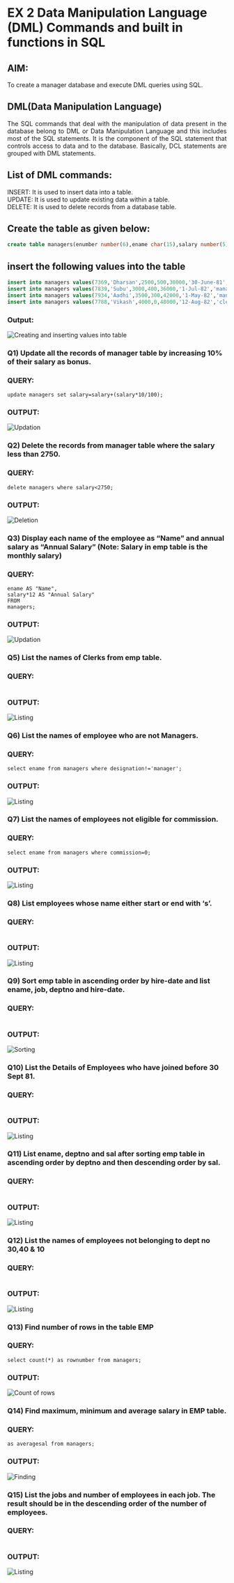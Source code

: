 # EX 2 Data Manipulation Language (DML) Commands and built in functions in SQL
## AIM:
To create a manager database and execute DML queries using SQL.


## DML(Data Manipulation Language)
<div align="justify">
The SQL commands that deal with the manipulation of data present in the database belong to DML or Data Manipulation Language and this includes most of the SQL statements. It is the component of the SQL statement that controls access to data and to the database. Basically, DCL statements are grouped with DML statements.
</div>

## List of DML commands: 
<div align="justify">
INSERT: It is used to insert data into a table.<br>
UPDATE: It is used to update existing data within a table.<br>
DELETE: It is used to delete records from a database table.<br>
</div>

## Create the table as given below:
```sql
create table managers(enumber number(6),ename char(15),salary number(5),commission number(4),annualsalary number(7),Hiredate date,designation char(10),deptno number(2),reporting char(10));
```
## insert the following values into the table
```sql
insert into managers values(7369,'Dharsan',2500,500,30000,'30-June-81','clerk',10,'John');
insert into managers values(7839,'Subu',3000,400,36000,'1-Jul-82','manager',null,'James');
insert into managers values(7934,'Aadhi',3500,300,42000,'1-May-82','manager',30,NULL);
insert into managers values(7788,'Vikash',4000,0,48000,'12-Aug-82','clerk',50,'Bond');
```
### Output:
![Creating and inserting values into table](https://github.com/Jeevapriya14/EX-2-Data-Manipulation-Language-DML-and-Data-Control-Language-DCL-Commands/assets/121003043/d22ba1c6-fb6e-4716-8688-205c41f63df4)



### Q1) Update all the records of manager table by increasing 10% of their salary as bonus.

### QUERY:
```
update managers set salary=salary+(salary*10/100);
```

### OUTPUT:
![Updation](https://github.com/Jeevapriya14/EX-2-Data-Manipulation-Language-DML-and-Data-Control-Language-DCL-Commands/assets/121003043/16012ed2-b415-4c2d-8429-c5e962ee126b)


### Q2) Delete the records from manager table where the salary less than 2750.


### QUERY:
```
delete managers where salary<2750;
```

### OUTPUT:
![Deletion](https://github.com/Jeevapriya14/EX-2-Data-Manipulation-Language-DML-and-Data-Control-Language-DCL-Commands/assets/121003043/994dab65-e8d7-412d-9187-206821347524)


### Q3) Display each name of the employee as “Name” and annual salary as “Annual Salary” (Note: Salary in emp table is the monthly salary)


### QUERY:
```SELECT
ename AS "Name",
salary*12 AS "Annual Salary"
FROM
managers;
```
### OUTPUT:
![Updation](https://github.com/Jeevapriya14/EX-2-Data-Manipulation-Language-DML-and-Data-Control-Language-DCL-Commands/assets/121003043/df079f1f-55a2-4455-b568-db441286b812)

### Q5)	List the names of Clerks from emp table.


### QUERY:
```select ename from managers where designation='clerk';
```

### OUTPUT:
![Listing](https://github.com/Jeevapriya14/EX-2-Data-Manipulation-Language-DML-and-Data-Control-Language-DCL-Commands/assets/121003043/0a740ac9-e901-4224-818c-787564c43ad9)


### Q6)	List the names of employee who are not Managers.


### QUERY:
```
select ename from managers where designation!='manager';
```

### OUTPUT:
![Listing](https://github.com/Jeevapriya14/EX-2-Data-Manipulation-Language-DML-and-Data-Control-Language-DCL-Commands/assets/121003043/15c5d52f-61af-43e6-94b6-907767602779)


### Q7)	List the names of employees not eligible for commission.


### QUERY:
```
select ename from managers where commission=0;
```

### OUTPUT:

![Listing](https://github.com/Jeevapriya14/EX-2-Data-Manipulation-Language-DML-and-Data-Control-Language-DCL-Commands/assets/121003043/2de2e750-4b77-4a53-bf5f-b55b64ab3c21)


### Q8)	List employees whose name either start or end with ‘s’.


### QUERY:
```select ename from managers where ename LIKE 'S%' OR ename LIKE '%S';
```
### OUTPUT:
![Listing](https://github.com/Jeevapriya14/EX-2-Data-Manipulation-Language-DML-and-Data-Control-Language-DCL-Commands/assets/121003043/b3fc0396-1bf9-4763-ae8b-31ae0b8236b9)


### Q9) Sort emp table in ascending order by hire-date and list ename, job, deptno and hire-date.


### QUERY:
```select ename,designation,deptno,hiredate from managers order by hiredate ASC;
```

### OUTPUT:
![Sorting](https://github.com/Jeevapriya14/EX-2-Data-Manipulation-Language-DML-and-Data-Control-Language-DCL-Commands/assets/121003043/6e037653-4091-4059-a92a-bddd805eecda)


### Q10) List the Details of Employees who have joined before 30 Sept 81.


### QUERY:
```select * from managers where hiredate < '30 SEP 81';
```

### OUTPUT:

![Listing](https://github.com/Jeevapriya14/EX-2-Data-Manipulation-Language-DML-and-Data-Control-Language-DCL-Commands/assets/121003043/91b5ae39-3447-49d6-8c33-24c2c1723493)

### Q11)	List ename, deptno and sal after sorting emp table in ascending order by deptno and then descending order by sal.


### QUERY:
```select ename,deptno,salary from managers ORDER BY deptno ASC,salary desc;
```

### OUTPUT:

![Listing](https://github.com/Jeevapriya14/EX-2-Data-Manipulation-Language-DML-and-Data-Control-Language-DCL-Commands/assets/121003043/507318c9-f9ea-44ec-bcae-57a47c7bce5b)

### Q12) List the names of employees not belonging to dept no 30,40 & 10


### QUERY:
```select ename from managers where deptno NOT IN (30,40,10);
```

### OUTPUT:
![Listing](https://github.com/Jeevapriya14/EX-2-Data-Manipulation-Language-DML-and-Data-Control-Language-DCL-Commands/assets/121003043/df10ee58-33c1-4859-957c-cbc5c676d9bf)


### Q13) Find number of rows in the table EMP

### QUERY:
```
select count(*) as rownumber from managers;
```
### OUTPUT:
![Count of rows](https://github.com/Jeevapriya14/EX-2-Data-Manipulation-Language-DML-and-Data-Control-Language-DCL-Commands/assets/121003043/25ab3941-ae65-4e15-9498-2a05af5e73e9)


### Q14) Find maximum, minimum and average salary in EMP table.

### QUERY:
```select MAX(salary) as maximumsal,MIN(salary) as minimumsal,AVG(salary)
as averagesal from managers;
```

### OUTPUT:
![Finding](https://github.com/Jeevapriya14/EX-2-Data-Manipulation-Language-DML-and-Data-Control-Language-DCL-Commands/assets/121003043/8134d873-db9f-4a41-acfb-9e7b1cabaf5b)


### Q15) List the jobs and number of employees in each job. The result should be in the descending order of the number of employees.

### QUERY:
```select designation,count(*) as number_employee from managers GROUP BY designation ORDER BY number_employee DESC;
```

### OUTPUT:
![Listing](https://github.com/Jeevapriya14/EX-2-Data-Manipulation-Language-DML-and-Data-Control-Language-DCL-Commands/assets/121003043/0464ee4d-ed65-4c63-9f6d-c1a5cf668315)
